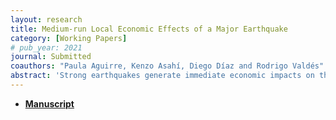 ```yaml
---
layout: research
title: Medium-run Local Economic Effects of a Major Earthquake
category: [Working Papers]
# pub_year: 2021
journal: Submitted
coauthors: "Paula Aguirre, Kenzo Asahí, Diego Díaz and Rodrigo Valdés"
abstract: 'Strong earthquakes generate immediate economic impacts on the affected areas. Existing research however, is inconclusive regarding their longer-term effects. We examine the medium-run impacts of the 2010 earthquake in Chile, the sixth-largest seismic event ever recorded, drawing on a difference-in-differences approach that exploits the random variation across differently affected municipalities. Using VAT collection as a proxy for economic activity at the municipal level and a novel measure of local ground-shaking intensity, we find that the affected municipalities suffered a relevant and persistent drop in their economic activity. Our results show that VAT collection was 20% lower in treated than control municipalities eight years later. Additionally, the most negatively affected municipalities were more densely populated, educated, urban, and affluent and had more capital-intensive activities. In these municipalities, firms’ sales and employment declined, and the ratio of large to small firms dropped, suggesting that the capital stock stayed below the pre-event trend.'
---
```


- [**Manuscript**](https://www.dropbox.com/s/wgb0qnxlix4xop0/earthquakes_and_economics.pdf?dl=0)
<!-- - **Media Coverage** : [VoX](https://jekyllrb.com/docs/datafiles/) -->